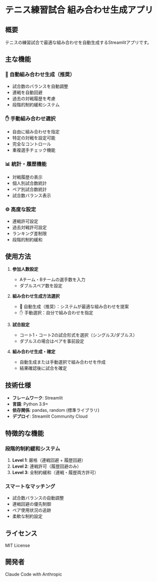 # テニス練習試合 組み合わせ生成アプリ

## 概要
テニスの練習試合で最適な組み合わせを自動生成するStreamlitアプリです。

## 主な機能

### 🤖 自動組み合わせ生成（推奨）
- 試合数のバランスを自動調整
- 連戦を自動回避
- 過去の対戦履歴を考慮
- 段階的制約緩和システム

### ✋ 手動組み合わせ選択
- 自由に組み合わせを指定
- 特定の対戦を設定可能
- 完全なコントロール
- 重複選手チェック機能

### 📊 統計・履歴機能
- 対戦履歴の表示
- 個人別試合数統計
- ペア別試合数統計
- 試合数バランス表示

### ⚙️ 高度な設定
- 連戦許可設定
- 過去対戦許可設定
- ランキング差制限
- 段階的制約緩和

## 使用方法

1. **参加人数設定**
   - Aチーム・Bチームの選手数を入力
   - ダブルスペア数を設定

2. **組み合わせ生成方法選択**
   - 🤖 自動生成（推奨）：システムが最適な組み合わせを提案
   - ✋ 手動選択：自分で組み合わせを指定

3. **試合設定**
   - コート1・コート2の試合形式を選択（シングルス/ダブルス）
   - ダブルスの場合はペアを事前設定

4. **組み合わせ生成・確定**
   - 自動生成または手動選択で組み合わせを作成
   - 結果確認後に試合を確定

## 技術仕様

- **フレームワーク**: Streamlit
- **言語**: Python 3.9+
- **依存関係**: pandas, random (標準ライブラリ)
- **デプロイ**: Streamlit Community Cloud

## 特徴的な機能

### 段階的制約緩和システム
1. **Level 1**: 厳格（連戦回避 + 履歴回避）
2. **Level 2**: 連戦許可（履歴回避のみ）
3. **Level 3**: 全制約緩和（連戦・履歴両方許可）

### スマートなマッチング
- 試合数バランスの自動調整
- 連戦回避の優先制御
- ペア使用状況の追跡
- 柔軟な制約設定

## ライセンス
MIT License

## 開発者
Claude Code with Anthropic